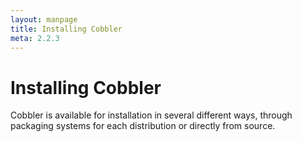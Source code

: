 ```yaml
---
layout: manpage
title: Installing Cobbler
meta: 2.2.3
---
```

# Installing Cobbler

Cobbler is available for installation in several different ways, through packaging systems for each distribution or directly from source.
